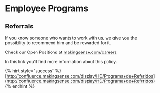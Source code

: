 # Employee Programs

## Referrals

If you know someone who wants to work with us, we give you the possibility to recommend him and be rewarded for it.

Check our Open Positions at [makingsense.com/careers](https://makingsense.com/careers)

In this link you'll find more information about this policy.

{% hint style="success" %}
[http://confluence.makingsense.com/display/HD/Programa+de+Referidos](http://confluence.makingsense.com/display/HD/Programa+de+Referidos)
{% endhint %}


